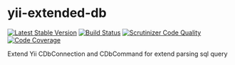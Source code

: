 yii-extended-db
==========
[![Latest Stable Version](https://poser.pugx.org/intersvyaz/yii-extended-db/v/stable.svg)](https://packagist.org/packages/intersvyaz/yii-extended-db)
[![Build Status](https://travis-ci.org/intersvyaz/yii-extended-db.svg?branch=master)](https://travis-ci.org/intersvyaz/yii-extended-db)
[![Scrutinizer Code Quality](https://scrutinizer-ci.com/g/intersvyaz/yii-extended-db/badges/quality-score.png?b=master)](https://scrutinizer-ci.com/g/intersvyaz/yii-extended-db/?branch=master)
[![Code Coverage](https://scrutinizer-ci.com/g/intersvyaz/yii-extended-db/badges/coverage.png?b=master)](https://scrutinizer-ci.com/g/intersvyaz/yii-extended-db/?branch=master)


Extend Yii CDbConnection and CDbCommand for extend parsing sql query
